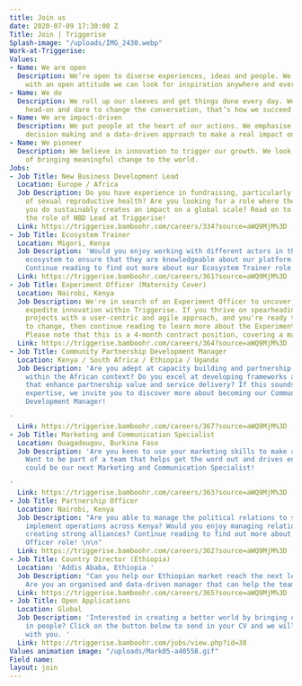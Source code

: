 ```yaml
---
title: Join us
date: 2020-07-09 17:30:00 Z
Title: Join | Triggerise
Splash-image: "/uploads/IMG_2430.webp"
Work-at-Triggerise: 
Values:
- Name: We are open
  Description: We’re open to diverse experiences, ideas and people. We believe that
    with an open attitude we can look for inspiration anywhere and everywhere.
- Name: We do
  Description: We roll up our sleeves and get things done every day. We tackle challenges
    head-on and dare to change the conversation, that’s how we succeed.
- Name: We are impact-driven
  Description: We put people at the heart of our actions. We emphasise evidence-based
    decision making and a data-driven approach to make a real impact on the ground.
- Name: We pioneer
  Description: We believe in innovation to trigger our growth. We look for new possibilities
    of bringing meaningful change to the world.
Jobs:
- Job Title: New Business Development Lead
  Location: Europe / Africa
  Job Description: Do you have experience in fundraising, particularly in the field
    of sexual reproductive health? Are you looking for a role where the work that
    you do sustainably creates an impact on a global scale? Read on to hear more about
    the role of NBD Lead at Triggerise! 
  Link: https://triggerise.bamboohr.com/careers/334?source=aWQ9MjM%3D
- Job Title: Ecosystem Trainer
  Location: Migori, Kenya
  Job Description: 'Would you enjoy working with different actors in the Triggerise
    ecosystem to ensure that they are knowledgeable about our platform and it''s offers?
    Continue reading to find out more about our Ecosystem Trainer role! '
  Link: https://triggerise.bamboohr.com/careers/361?source=aWQ9MjM%3D
- Job Title: Experiment Officer (Maternity Cover)
  Location: Nairobi, Kenya
  Job Description: We're in search of an Experiment Officer to uncover, foster, and
    expedite innovation within Triggerise. If you thrive on spearheading new innovation
    projects with a user-centric and agile approach, and you're ready to adapt swiftly
    to change, then continue reading to learn more about the Experiment Officer role.
    Please note that this is a 4-month contract position, covering a maternity leave.
  Link: https://triggerise.bamboohr.com/careers/364?source=aWQ9MjM%3D
- Job Title: Community Partnership Development Manager
  Location: Kenya / South Africa / Ethiopia / Uganda
  Job Description: 'Are you adept at capacity building and partnership management
    within the African context? Do you excel at developing frameworks and initiatives
    that enhance partnership value and service delivery? If this sounds like your
    expertise, we invite you to discover more about becoming our Community Partnership
    Development Manager!

'
  Link: https://triggerise.bamboohr.com/careers/367?source=aWQ9MjM%3D
- Job Title: Marketing and Communication Specialist
  Location: Ouagadougou, Burkina Faso
  Job Description: 'Are you keen to use your marketing skills to make a difference?
    Want to be part of a team that helps get the word out and drives engagement? You
    could be our next Marketing and Communication Specialist!

'
  Link: https://triggerise.bamboohr.com/careers/363?source=aWQ9MjM%3D
- Job Title: Partnership Officer
  Location: Nairobi, Kenya
  Job Description: "Are you able to manage the political relations to successfully
    implement operations across Kenya? Would you enjoy managing relationships and
    creating strong alliances? Continue reading to find out more about our Partnership
    Officer role! \n\n"
  Link: https://triggerise.bamboohr.com/careers/362?source=aWQ9MjM%3D
- Job Title: Country Director (Ethiopia)
  Location: 'Addis Ababa, Ethiopia '
  Job Description: "Can you help our Ethiopian market reach the next level of maturity?
    Are you an organised and data-driven manager that can help the team grow? \n\n"
  Link: https://triggerise.bamboohr.com/careers/365?source=aWQ9MjM%3D
- Job Title: Open Applications
  Location: Global
  Job Description: 'Interested in creating a better world by bringing out the best
    in people? Click on the button below to send in your CV and we will get in touch
    with you. '
  Link: https://triggerise.bamboohr.com/jobs/view.php?id=38
Values animation image: "/uploads/Mark05-a40558.gif"
Field name: 
layout: join
---
```


